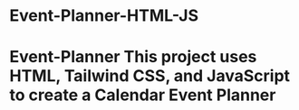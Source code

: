 # Event-Planner-HTML-JS
# Event-Planner This project uses HTML, Tailwind CSS, and JavaScript to create a Calendar Event Planner 
